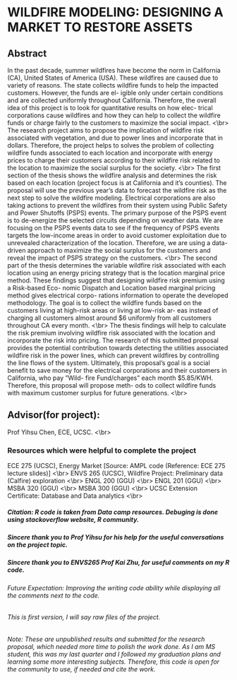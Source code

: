 # WILDFIRE MODELING: DESIGNING A MARKET TO RESTORE ASSETS
## Abstract 
In the past decade, summer wildfires have become the norm in California (CA), United States of America (USA). These wildfires are caused due to variety of reasons. The state collects wildfire funds to help the impacted customers. However, the funds are el- igible only under certain conditions and are collected uniformly throughout California. Therefore, the overall idea of this project is to look for quantitative results on how elec- trical corporations cause wildfires and how they can help to collect the wildfire funds or charge fairly to the customers to maximize the social impact. <\br>
The research project aims to propose the implication of wildfire risk associated with vegetation, and due to power lines and incorporate that in dollars. Therefore, the project helps to solves the problem of collecting wildfire funds associated to each location and incorporate with energy prices to charge their customers according to their wildfire risk related to the location to maximize the social surplus for the society. <\br>
The first section of the thesis shows the wildfire analysis and determines the risk based on each location (project focus is at California and it’s counties). The proposal will use the previous year’s data to forecast the wildfire risk as the next step to solve the wildfire modeling. Electrical corporations are also taking actions to prevent the wildfires from their system using Public Safety and Power Shutoffs (PSPS) events. The primary purpose of the PSPS event is to de-energize the selected circuits depending on weather data. We are focusing on the PSPS events data to see if the frequency of PSPS events targets the low-income areas in order to avoid customer exploitation due to unrevealed characterization of the location. Therefore, we are using a data-driven approach to maximize the social surplus for the customers and reveal the impact of PSPS strategy on the customers. <\br>
The second part of the thesis determines the variable wildfire risk associated with each location using an energy pricing strategy that is the location marginal price method. These findings suggest that designing wildfire risk premium using a Risk-based Eco- nomic Dispatch and Location based marginal pricing method gives electrical corpo- rations information to operate the developed methodology. The goal is to collect the wildfire funds based on the customers living at high-risk areas or living at low-risk ar- eas instead of charging all customers almost around $6 uniformly from all customers throughout CA every month. <\br>
The thesis findings will help to calculate the risk premium involving wildfire risk associated with the location and incorporate the risk into pricing. The research of this submitted proposal provides the potential contribution towards detecting the utilities associated wildfire risk in the power lines, which can prevent wildfires by controlling the line flows of the system. Ultimately, this proposal’s goal is a social benefit to save money for the electrical corporations and their customers in California, who pay ”Wild- fire Fund/charges” each month $5.85/KWH. Therefore, this proposal will propose meth- ods to collect wildfire funds with maximum customer surplus for future generations. <\br>

## Advisor(for project): 
Prof Yihsu Chen, ECE, UCSC. <\br>

### Resources which were helpful to complete the project
ECE 275 (UCSC), Energy Market [Source: AMPL code (Reference: ECE 275 lecture slides)] <\br>
ENVS 265 (UCSC), Wildfire Project: Preliminary data (Calfire) exploration <\br>
ENGL 200 (GGU) <\br>
ENGL 201 (GGU) <\br>
MSBA 320 (GGU) <\br>
MSBA 300 (GGU) <\br>
UCSC Extension Certificate: Database and Data analytics <\br>

##### Citation: R code is taken from Data camp resources. Debuging is done using stackoverflow website, R community.
##### Sincere thank you to Prof Yihsu for his help for the useful conversations on the project topic.
##### Sincere thank you to ENVS265 Prof Kai Zhu, for useful comments on my R code.

###### Future Expectation: Improving the writing code ability while displaying all the comments next to the code. </br>
###### This is first version, I will say raw files of the project.</br>
###### Note: These are unpublished results and submitted for the research proposal, which needed more time to polish the work done. As I am MS student, this was my last quarter and I followed my graduation plans and learning some more interesting subjects. Therefore, this code is open for the community to use, if needed and cite the work. 
